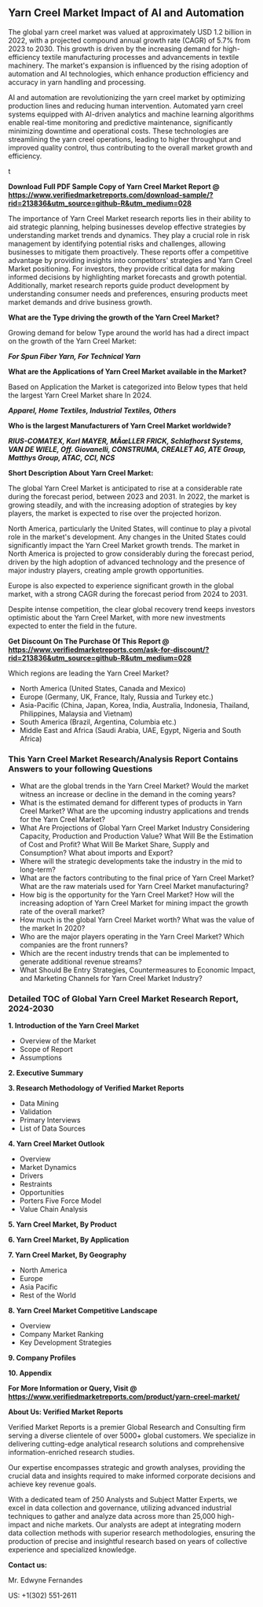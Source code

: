 <h2>Yarn Creel Market Impact of AI and Automation</h2><p>The global yarn creel market was valued at approximately USD 1.2 billion in 2022, with a projected compound annual growth rate (CAGR) of 5.7% from 2023 to 2030. This growth is driven by the increasing demand for high-efficiency textile manufacturing processes and advancements in textile machinery. The market's expansion is influenced by the rising adoption of automation and AI technologies, which enhance production efficiency and accuracy in yarn handling and processing.</p><p>AI and automation are revolutionizing the yarn creel market by optimizing production lines and reducing human intervention. Automated yarn creel systems equipped with AI-driven analytics and machine learning algorithms enable real-time monitoring and predictive maintenance, significantly minimizing downtime and operational costs. These technologies are streamlining the yarn creel operations, leading to higher throughput and improved quality control, thus contributing to the overall market growth and efficiency.</p>t</p><p id="" class=""><strong>Download Full PDF Sample Copy of Yarn Creel Market Report @ <a href="https://www.verifiedmarketreports.com/download-sample/?rid=213836&utm_source=github-R&utm_medium=028" target="_blank">https://www.verifiedmarketreports.com/download-sample/?rid=213836&utm_source=github-R&utm_medium=028</a></strong></p><p>The importance of&nbsp;Yarn Creel Market research reports lies in their ability to aid strategic planning, helping businesses develop effective strategies by understanding market trends and dynamics. They play a crucial role in risk management by identifying potential risks and challenges, allowing businesses to mitigate them proactively. These reports offer a competitive advantage by providing insights into competitors' strategies and Yarn Creel Market positioning. For investors, they provide critical data for making informed decisions by highlighting market forecasts and growth potential. Additionally, market research reports guide product development by understanding consumer needs and preferences, ensuring products meet market demands and drive business growth.</p><p><strong>What are the&nbsp;Type driving the growth of the Yarn Creel Market?</strong></p><p id="" class="">Growing demand for below Type around the world has had a direct impact on the growth of the Yarn Creel Market:</p><em><strong>For Spun Fiber Yarn, For Technical Yarn</strong></em></p><strong>What are the&nbsp;Applications&nbsp;of Yarn Creel Market available in the Market?</strong></p><p id="" class="">Based on Application the Market is categorized into Below types that held the largest Yarn Creel Market share In 2024.</p><em><strong>Apparel, Home Textiles, Industrial Textiles, Others</strong></em></p><strong>Who is the largest Manufacturers of Yarn Creel Market worldwide?</strong></p><p><em><strong>RIUS-COMATEX, Karl MAYER, MÃœLLER FRICK, Schlafhorst Systems, VAN DE WIELE, Off. Giovanelli, CONSTRUMA, CREALET AG, ATE Group, Matthys Group, ATAC, CCI, NCS</strong></em></p><p id="" class=""><strong>Short Description About Yarn Creel Market:</strong></p><p>The global Yarn Creel Market is anticipated to rise at a considerable rate during the forecast period, between 2023 and 2031. In 2022, the market is growing steadily, and with the increasing adoption of strategies by key players, the market is expected to rise over the projected horizon.</p><p>North America, particularly the United States, will continue to play a pivotal role in the market's development. Any changes in the United States could significantly impact the Yarn Creel Market growth trends. The market in North America is projected to grow considerably during the forecast period, driven by the high adoption of advanced technology and the presence of major industry players, creating ample growth opportunities.</p><p>Europe is also expected to experience significant growth in the global market, with a strong CAGR during the forecast period from 2024 to 2031.</p><p>Despite intense competition, the clear global recovery trend keeps investors optimistic about the Yarn Creel Market, with more new investments expected to enter the field in the future.</p><p id="" class=""><strong>Get Discount On The Purchase Of This Report @ <a href="https://www.verifiedmarketreports.com/ask-for-discount/?rid=213836&utm_source=github-R&utm_medium=028" target="_blank">https://www.verifiedmarketreports.com/ask-for-discount/?rid=213836&utm_source=github-R&utm_medium=028</a></strong></p>Which regions are leading the Yarn Creel Market?</p><ul><li>North America (United States, Canada and Mexico)</li><li>Europe (Germany, UK, France, Italy, Russia and Turkey etc.)</li><li>Asia-Pacific (China, Japan, Korea, India, Australia, Indonesia, Thailand, Philippines, Malaysia and Vietnam)</li><li>South America (Brazil, Argentina, Columbia etc.)</li><li>Middle East and Africa (Saudi Arabia, UAE, Egypt, Nigeria and South Africa)</li></ul><h3 id="" class="">This Yarn Creel Market Research/Analysis Report Contains Answers to your following Questions</h3><ul><li>What are the global trends in the Yarn Creel Market? Would the market witness an increase or decline in the demand in the coming years?</li><li>What is the estimated demand for different types of products in Yarn Creel Market? What are the upcoming industry applications and trends for the Yarn Creel Market?</li><li>What Are Projections of Global Yarn Creel Market Industry Considering Capacity, Production and Production Value? What Will Be the Estimation of Cost and Profit? What Will Be Market Share, Supply and Consumption? What about imports and Export?</li><li>Where will the strategic developments take the industry in the mid to long-term?</li><li>What are the factors contributing to the final price of Yarn Creel Market? What are the raw materials used for Yarn Creel Market manufacturing?</li><li>How big is the opportunity for the Yarn Creel Market? How will the increasing adoption of Yarn Creel Market for mining impact the growth rate of the overall market?</li><li>How much is the global Yarn Creel Market worth? What was the value of the market In 2020?</li><li>Who are the major players operating in the Yarn Creel Market? Which companies are the front runners?</li><li>Which are the recent industry trends that can be implemented to generate additional revenue streams?</li><li>What Should Be Entry Strategies, Countermeasures to Economic Impact, and Marketing Channels for Yarn Creel Market Industry?</li></ul><h3 id="" class="">Detailed TOC of Global Yarn Creel Market Research Report, 2024-2030</h3><p id="" class=""><strong>1. Introduction of the Yarn Creel Market</strong></p><ul><li>Overview of the Market</li><li>Scope of Report</li><li>Assumptions</li></ul><p id="" class=""><strong>2. Executive Summary</strong></p><p id="" class=""><strong>3. Research Methodology of Verified Market Reports</strong></p><ul><li>Data Mining</li><li>Validation</li><li>Primary Interviews</li><li>List of Data Sources</li></ul><p id="" class=""><strong>4. Yarn Creel Market Outlook</strong></p><ul><li>Overview</li><li>Market Dynamics</li><li>Drivers</li><li>Restraints</li><li>Opportunities</li><li>Porters Five Force Model</li><li>Value Chain Analysis</li></ul><p id="" class=""><strong>5. Yarn Creel Market, By Product</strong></p><p id="" class=""><strong>6. Yarn Creel Market, By Application</strong></p><p id="" class=""><strong>7. Yarn Creel Market, By Geography</strong></p><ul><li>North America</li><li>Europe</li><li>Asia Pacific</li><li>Rest of the World</li></ul><p id="" class=""><strong>8. Yarn Creel Market Competitive Landscape</strong></p><ul><li>Overview</li><li>Company Market Ranking</li><li>Key Development Strategies</li></ul><p id="" class=""><strong>9. Company Profiles</strong></p><p id="" class=""><strong>10. Appendix</strong></p><p id="" class=""><strong>For More Information or Query, Visit @ <a href="https://www.verifiedmarketreports.com/product/yarn-creel-market/" target="_blank">https://www.verifiedmarketreports.com/product/yarn-creel-market/</a></strong></p><p id="" class=""><strong>About Us: Verified Market Reports</strong></p><p id="" class="">Verified Market Reports is a premier Global Research and Consulting firm serving a diverse clientele of over 5000+ global customers. We specialize in delivering cutting-edge analytical research solutions and comprehensive information-enriched research studies.</p><p id="" class="">Our expertise encompasses strategic and growth analyses, providing the crucial data and insights required to make informed corporate decisions and achieve key revenue goals.</p><p id="" class="">With a dedicated team of 250 Analysts and Subject Matter Experts, we excel in data collection and governance, utilizing advanced industrial techniques to gather and analyze data across more than 25,000 high-impact and niche markets. Our analysts are adept at integrating modern data collection methods with superior research methodologies, ensuring the production of precise and insightful research based on years of collective experience and specialized knowledge.</p><p id="" class=""><strong>Contact us:</strong></p><p id="" class="">Mr. Edwyne Fernandes</p><p id="" class="">US: +1(302) 551-2611</p>